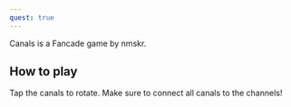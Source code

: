 ```yaml
---
quest: true
---
```

Canals is a Fancade game by nmskr.
## How to play
Tap the canals to rotate. Make sure to connect all canals to the channels!